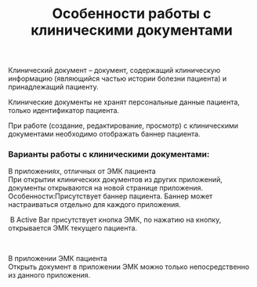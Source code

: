﻿---
layout: default
title: Особенности работы с клиническими документами
position: 5
categories: 
tags: 
---

Клинический документ – документ, содержащий клиническую информацию (являющийся частью истории болезни пациента) и принадлежащий пациенту.

Клинические документы не хранят персональные данные пациента, только идентификатор пациента.

При работе (создание, редактирование, просмотр) с клиническими документами необходимо отображать баннер пациента.

### Варианты работы с клиническими документами:

В приложениях, отличных от ЭМК пациента  
При открытии клинических документов из других приложений, документы открываются на новой странице приложения.  
Особенности:Присутствует баннер пациента. Баннер может настраиваться отдельно для каждого приложения.

 В Active Bar присутствует кнопка ЭМК, по нажатию на кнопку, открывается ЭМК текущего пациента.

 

В приложении ЭМК пациента  
Открыть документ в приложении ЭМК можно только непосредственно из данного приложения. 

 

 

